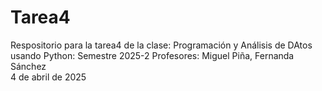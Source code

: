 # Tarea4
Respositorio para la tarea4 de la clase: 
Programación y Análisis de DAtos usando Python: Semestre 2025-2 
Profesores: Miguel Piña, Fernanda Sánchez  
4 de abril de 2025
